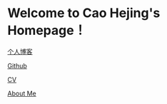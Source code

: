 # Welcome to Cao Hejing's Homepage！

[个人博客](blogs.md)

[Github](https://github.com/hejingcao)

[CV](https://alkaidpku.github.io/)

[About Me](picture.md)
